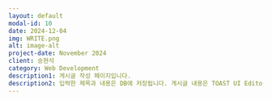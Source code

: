 ```yaml
---
layout: default
modal-id: 10
date: 2024-12-04
img: WRITE.png
alt: image-alt
project-date: November 2024
client: 송현석
category: Web Development
description1: 게시글 작성 페이지입니다.
description2: 입력한 제목과 내용은 DB에 저장됩니다. 게시글 내용은 TOAST UI Editor를 활용하여 편집할 수 있도록 구현하였습니다.
---
```

